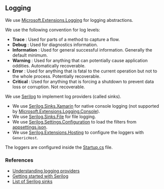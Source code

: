 ﻿## Logging

We use [Microsoft.Extensions.Logging](https://www.nuget.org/packages/Microsoft.Extensions.Logging) for logging abstractions.

We use the following convention for log levels:

  - **Trace** : Used for parts of a method to capture a flow.
  - **Debug** : Used for diagnostics information.
  - **Information** : Used for general successful information. Generally the default minimum.
  - **Warning** : Used for anything that can potentially cause application oddities. Automatically recoverable.
  - **Error** : Used for anything that is fatal to the current operation but not to the whole process. Potentially recoverable.
  - **Critical** : Used for anything that is forcing a shutdown to prevent data loss or corruption. Not recoverable.

We use [Serilog](https://www.nuget.org/packages/Serilog/) to implement log providers (called sinks).
  - We use [Serilog.Sinks.Xamarin](https://www.nuget.org/packages/Serilog.Sinks.Xamarin/) for native console logging (not supported by [Microsoft.Extensions.Logging.Console](https://www.nuget.org/packages/Microsoft.Extensions.Logging.Console/)).
  - We use [Serilog.Sinks.File](https://www.nuget.org/packages/Serilog.Sinks.File) for file logging.
  - We use [Serilog.Settings.Configuration](https://www.nuget.org/packages/Serilog.Settings.Configuration) to load the filters from [appsettings.json](src/ApplicationTemplate.Shared/appsettings.json).
  - We use [Serilog.Extensions.Hosting](https://www.nuget.org/packages/Serilog.Extensions.Hosting/) to configure the loggers with `GenericHost`.

The loggers are configured inside the [Startup.cs](src/ApplicationTemplate.Shared/Startup.cs) file.

### References
- [Understanding logging providers](https://docs.microsoft.com/en-us/aspnet/core/fundamentals/logging/?view=aspnetcore-3.0)
- [Getting started with Serilog](https://github.com/serilog/serilog/wiki/Getting-Started)
- [List of Serilog sinks](https://github.com/serilog/serilog/wiki/Provided-Sinks)
